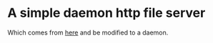 # A simple daemon http file server

Which comes from [here](https://gist.github.com/UniIsland/3346170) and be modified to a daemon.
